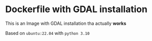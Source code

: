 # Dockerfile with GDAL installation

This is an Image with GDAL installation tha actually **works**

Based on ```ubuntu:22.04``` with ```python 3.10``` 
